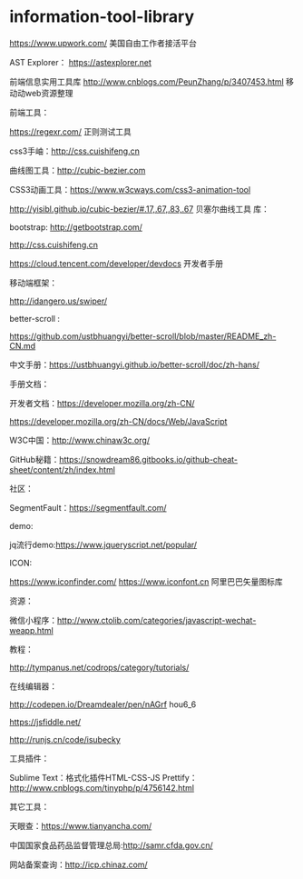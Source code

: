 # information-tool-library
https://www.upwork.com/ 美国自由工作者接活平台

AST Explorer：
https://astexplorer.net

前端信息实用工具库
http://www.cnblogs.com/PeunZhang/p/3407453.html 移动动web资源整理

前端工具：

https://regexr.com/ 正则测试工具

css3手岫：http://css.cuishifeng.cn

 曲线图工具：http://cubic-bezier.com
 
 CSS3动画工具：https://www.w3cways.com/css3-animation-tool
 
 http://yisibl.github.io/cubic-bezier/#.17,.67,.83,.67 贝塞尔曲线工具
 库：
 
bootstrap: http://getbootstrap.com/

http://css.cuishifeng.cn

https://cloud.tencent.com/developer/devdocs 开发者手册

移动端框架：

http://idangero.us/swiper/ 

better-scroll :

https://github.com/ustbhuangyi/better-scroll/blob/master/README_zh-CN.md

 中文手册：https://ustbhuangyi.github.io/better-scroll/doc/zh-hans/
 
手册文档：

开发者文档：https://developer.mozilla.org/zh-CN/

https://developer.mozilla.org/zh-CN/docs/Web/JavaScript

W3C中国：http://www.chinaw3c.org/

GitHub秘籍：https://snowdream86.gitbooks.io/github-cheat-sheet/content/zh/index.html

社区：

 SegmentFault：https://segmentfault.com/

demo:

jq流行demo:https://www.jqueryscript.net/popular/

ICON:

https://www.iconfinder.com/
 https://www.iconfont.cn  阿里巴巴矢量图标库

资源：

微信小程序：http://www.ctolib.com/categories/javascript-wechat-weapp.html 

教程：

http://tympanus.net/codrops/category/tutorials/


在线编辑器：


http://codepen.io/Dreamdealer/pen/nAGrf hou6_6 

https://jsfiddle.net/

http://runjs.cn/code/isubecky


工具插件：


Sublime Text：格式化插件HTML-CSS-JS Prettify：
http://www.cnblogs.com/tinyphp/p/4756142.html 




其它工具：

天眼查：https://www.tianyancha.com/

中国国家食品药品监督管理总局:http://samr.cfda.gov.cn/

网站备案查询：http://icp.chinaz.com/
